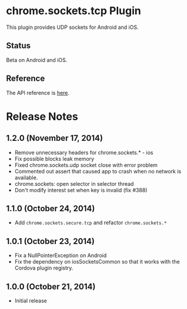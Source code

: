 # chrome.sockets.tcp Plugin

This plugin provides UDP sockets for Android and iOS.

## Status

Beta on Android and iOS.

## Reference

The API reference is [here](https://developer.chrome.com/apps/sockets_udp).

# Release Notes

## 1.2.0 (November 17, 2014)
* Remove unnecessary headers for chrome.sockets.* - ios
* Fix possible blocks leak memory
* Fixed chrome.sockets.udp socket close with error problem
* Commented out assert that caused app to crash when no network is available.
* chrome.sockets: open selector in selector thread
* Don't modify interest set when key is invalid (fix #388)

## 1.1.0 (October 24, 2014)
* Add `chrome.sockets.secure.tcp` and refactor `chrome.sockets.*`

## 1.0.1 (October 23, 2014)
* Fix a NullPointerException on Android
* Fix the dependency on iosSocketsCommon so that it works with the Cordova plugin registry.

## 1.0.0 (October 21, 2014)
* Initial release
